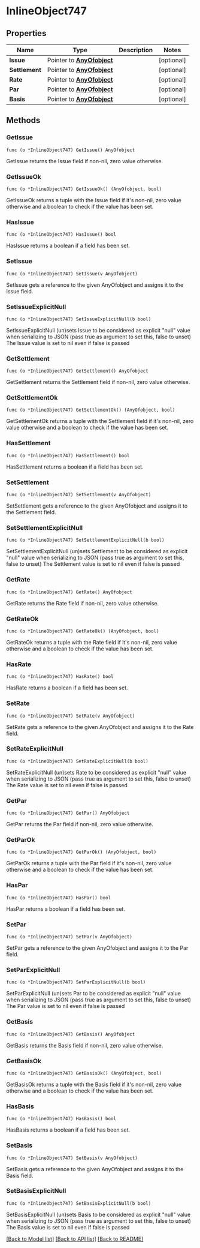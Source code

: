 # InlineObject747

## Properties

Name | Type | Description | Notes
------------ | ------------- | ------------- | -------------
**Issue** | Pointer to [**AnyOfobject**](anyOf&lt;object&gt;.md) |  | [optional] 
**Settlement** | Pointer to [**AnyOfobject**](anyOf&lt;object&gt;.md) |  | [optional] 
**Rate** | Pointer to [**AnyOfobject**](anyOf&lt;object&gt;.md) |  | [optional] 
**Par** | Pointer to [**AnyOfobject**](anyOf&lt;object&gt;.md) |  | [optional] 
**Basis** | Pointer to [**AnyOfobject**](anyOf&lt;object&gt;.md) |  | [optional] 

## Methods

### GetIssue

`func (o *InlineObject747) GetIssue() AnyOfobject`

GetIssue returns the Issue field if non-nil, zero value otherwise.

### GetIssueOk

`func (o *InlineObject747) GetIssueOk() (AnyOfobject, bool)`

GetIssueOk returns a tuple with the Issue field if it's non-nil, zero value otherwise
and a boolean to check if the value has been set.

### HasIssue

`func (o *InlineObject747) HasIssue() bool`

HasIssue returns a boolean if a field has been set.

### SetIssue

`func (o *InlineObject747) SetIssue(v AnyOfobject)`

SetIssue gets a reference to the given AnyOfobject and assigns it to the Issue field.

### SetIssueExplicitNull

`func (o *InlineObject747) SetIssueExplicitNull(b bool)`

SetIssueExplicitNull (un)sets Issue to be considered as explicit "null" value
when serializing to JSON (pass true as argument to set this, false to unset)
The Issue value is set to nil even if false is passed
### GetSettlement

`func (o *InlineObject747) GetSettlement() AnyOfobject`

GetSettlement returns the Settlement field if non-nil, zero value otherwise.

### GetSettlementOk

`func (o *InlineObject747) GetSettlementOk() (AnyOfobject, bool)`

GetSettlementOk returns a tuple with the Settlement field if it's non-nil, zero value otherwise
and a boolean to check if the value has been set.

### HasSettlement

`func (o *InlineObject747) HasSettlement() bool`

HasSettlement returns a boolean if a field has been set.

### SetSettlement

`func (o *InlineObject747) SetSettlement(v AnyOfobject)`

SetSettlement gets a reference to the given AnyOfobject and assigns it to the Settlement field.

### SetSettlementExplicitNull

`func (o *InlineObject747) SetSettlementExplicitNull(b bool)`

SetSettlementExplicitNull (un)sets Settlement to be considered as explicit "null" value
when serializing to JSON (pass true as argument to set this, false to unset)
The Settlement value is set to nil even if false is passed
### GetRate

`func (o *InlineObject747) GetRate() AnyOfobject`

GetRate returns the Rate field if non-nil, zero value otherwise.

### GetRateOk

`func (o *InlineObject747) GetRateOk() (AnyOfobject, bool)`

GetRateOk returns a tuple with the Rate field if it's non-nil, zero value otherwise
and a boolean to check if the value has been set.

### HasRate

`func (o *InlineObject747) HasRate() bool`

HasRate returns a boolean if a field has been set.

### SetRate

`func (o *InlineObject747) SetRate(v AnyOfobject)`

SetRate gets a reference to the given AnyOfobject and assigns it to the Rate field.

### SetRateExplicitNull

`func (o *InlineObject747) SetRateExplicitNull(b bool)`

SetRateExplicitNull (un)sets Rate to be considered as explicit "null" value
when serializing to JSON (pass true as argument to set this, false to unset)
The Rate value is set to nil even if false is passed
### GetPar

`func (o *InlineObject747) GetPar() AnyOfobject`

GetPar returns the Par field if non-nil, zero value otherwise.

### GetParOk

`func (o *InlineObject747) GetParOk() (AnyOfobject, bool)`

GetParOk returns a tuple with the Par field if it's non-nil, zero value otherwise
and a boolean to check if the value has been set.

### HasPar

`func (o *InlineObject747) HasPar() bool`

HasPar returns a boolean if a field has been set.

### SetPar

`func (o *InlineObject747) SetPar(v AnyOfobject)`

SetPar gets a reference to the given AnyOfobject and assigns it to the Par field.

### SetParExplicitNull

`func (o *InlineObject747) SetParExplicitNull(b bool)`

SetParExplicitNull (un)sets Par to be considered as explicit "null" value
when serializing to JSON (pass true as argument to set this, false to unset)
The Par value is set to nil even if false is passed
### GetBasis

`func (o *InlineObject747) GetBasis() AnyOfobject`

GetBasis returns the Basis field if non-nil, zero value otherwise.

### GetBasisOk

`func (o *InlineObject747) GetBasisOk() (AnyOfobject, bool)`

GetBasisOk returns a tuple with the Basis field if it's non-nil, zero value otherwise
and a boolean to check if the value has been set.

### HasBasis

`func (o *InlineObject747) HasBasis() bool`

HasBasis returns a boolean if a field has been set.

### SetBasis

`func (o *InlineObject747) SetBasis(v AnyOfobject)`

SetBasis gets a reference to the given AnyOfobject and assigns it to the Basis field.

### SetBasisExplicitNull

`func (o *InlineObject747) SetBasisExplicitNull(b bool)`

SetBasisExplicitNull (un)sets Basis to be considered as explicit "null" value
when serializing to JSON (pass true as argument to set this, false to unset)
The Basis value is set to nil even if false is passed

[[Back to Model list]](../README.md#documentation-for-models) [[Back to API list]](../README.md#documentation-for-api-endpoints) [[Back to README]](../README.md)


